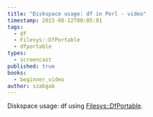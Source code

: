 ```yaml
---
title: "Diskspace usage: df in Perl - video"
timestamp: 2015-08-12T08:05:01
tags:
  - df
  - Filesys::DfPortable
  - dfportable
types:
  - screencast
published: true
books:
  - beginner_video
author: szabgab
---
```



Diskspace usage: df using [Filesys::DfPortable](http://metacpan.org/pod/Filesys::DfPortable).


<slidecast file="beginner-perl/diskspace-usage-df" youtube="iauUQhsICAA" />
